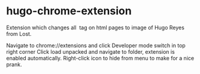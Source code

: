 # hugo-chrome-extension

Extension which changes all <img> tag on html pages to image of Hugo Reyes from Lost. 

Navigate to chrome://extensions and click Developer mode switch in top right corner
Click load unpacked and navigate to folder, extension is enabled automatically. 
Right-click icon to hide from menu to make for a nice prank. 
